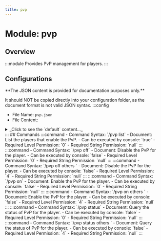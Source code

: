 ```yaml
---
title: pvp
---
```



# Module: pvp

## Overview
:::module
  Provides PvP management for players.
:::
## Configurations
<Admonition type="warning" icon="" title="">
**The JSON content is provided for documentation purposes only.**

It should NOT be copied directly into your configuration folder, as the document format is not valid JSON syntax.
</Admonition>
:::config
- File Name: `pvp.json`
- File Content: 
<details>

<summary>_Click to see the `default` content..._</summary>

```json showLineNumbers title="config/fuji/modules/pvp/pvp.json"
{
  "whitelist": []
}
```
</details>
:::
## Commands
:::command
- Command Syntax: `/pvp list`
- Document:   List the players that enable the PvP.
- Can be executed by console: `true`
- Required Level Permission: `0`
- Required String Permission: `null`
:::
:::command
- Command Syntax: `/pvp off`
- Document:   Disable the PvP for the player.
- Can be executed by console: `false`
- Required Level Permission: `0`
- Required String Permission: `null`
:::
:::command
- Command Syntax: `/pvp off others <PlayerCollection others>`
- Document:   Disable the PvP for the player.
- Can be executed by console: `false`
- Required Level Permission: `4`
- Required String Permission: `null`
:::
:::command
- Command Syntax: `/pvp on`
- Document:   Enable the PvP for the player.
- Can be executed by console: `false`
- Required Level Permission: `0`
- Required String Permission: `null`
:::
:::command
- Command Syntax: `/pvp on others <PlayerCollection others>`
- Document:   Enable the PvP for the player.
- Can be executed by console: `false`
- Required Level Permission: `4`
- Required String Permission: `null`
:::
:::command
- Command Syntax: `/pvp status`
- Document:   Query the status of PvP for the player.
- Can be executed by console: `false`
- Required Level Permission: `0`
- Required String Permission: `null`
:::
:::command
- Command Syntax: `/pvp status others <PlayerCollection others>`
- Document:   Query the status of PvP for the player.
- Can be executed by console: `false`
- Required Level Permission: `4`
- Required String Permission: `null`
:::
